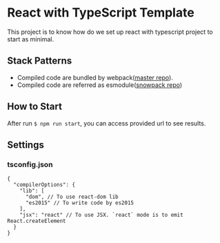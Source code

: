 # React with TypeScript Template
This project is to know how do we set up react with typescript project to start as minimal.

## Stack Patterns
- Compiled code are bundled by webpack([master repo](https://github.com/tell-y/react-ts-template/tree/master)). 
- Compiled code are referred as esmodule([snowpack repo](https://github.com/tell-y/react-ts-template/tree/snowpack))

## How to Start
After run `$ npm run start`, you can access provided url to see results.

## Settings
### tsconfig.json
```
{
  "compilerOptions": {
    "lib": [
      "dom", // To use react-dom lib
      "es2015" // To write code by es2015
    ],
    "jsx": "react" // To use JSX. `react` mode is to emit React.createElement
  }
}
```
